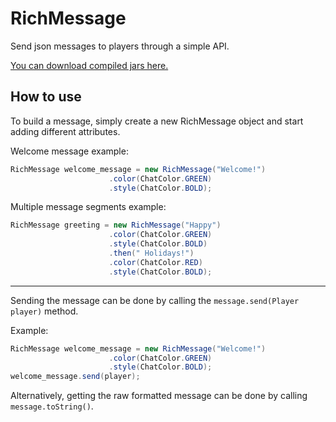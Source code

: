 # RichMessage

Send json messages to players through a simple API.

[You can download compiled jars here.](https://github.com/mooman219/RichMessage/releases)

## How to use

To build a message, simply create a new RichMessage object and start adding different attributes.

Welcome message example:
```java
RichMessage welcome_message = new RichMessage("Welcome!")
                      .color(ChatColor.GREEN)
                      .style(ChatColor.BOLD);
```
Multiple message segments example:
```java
RichMessage greeting = new RichMessage("Happy")
                      .color(ChatColor.GREEN)
                      .style(ChatColor.BOLD)
                      .then(" Holidays!")
                      .color(ChatColor.RED)
                      .style(ChatColor.BOLD);
```
---
Sending the message can be done by calling the ```message.send(Player player)``` method.

Example:
```java
RichMessage welcome_message = new RichMessage("Welcome!")
                      .color(ChatColor.GREEN)
                      .style(ChatColor.BOLD);
welcome_message.send(player);
```

Alternatively, getting the raw formatted message can be done by calling ```message.toString()```.
